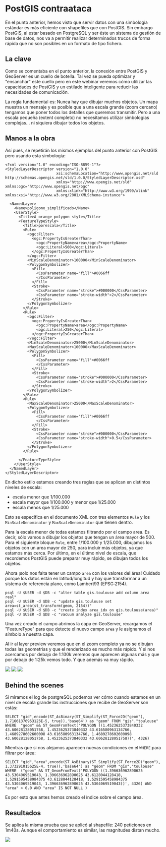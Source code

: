 # PostGIS contraataca

En el punto anterior, hemos visto que servir datos con una simbología estándar es más eficiente con shapefiles que con PostGIS. Sin embargo PostGIS, al estar basado en PostgreSQL y ser éste un sistema de gestión de base de datos, nos va a permitir realizar determinados trucos de forma rápida que no son posibles en un formato de tipo fichero.

## La clave

Como se comentaba en el punto anterior, la conexión entre PostGIS y GeoServer es un cuello de botella. Tal vez se pueda optimizar y "ensanchar" este cuello pero en este webinar veremos cómo utilizar las capacidades de PostGIS y un estilado inteligente para reducir las necesidades de comunicación.

La regla fundamental es: Nunca hay que dibujar muchos objetos. Un mapa muestra un mensaje y es posible que a una escala grande (zoom cercano) tengamos que poner todos los detalles que queremos transmitir. Pero a una escala pequeña (extent completo) no necesitamos utilizar simbologías complejas... ni siquiera dibujar todos los objetos.

## Manos a la obra

Así pues, se repetirán los mismos ejemplos del punto anterior con PostGIS pero usando esta simbología:
  

	<?xml version="1.0" encoding="ISO-8859-1"?>
	<StyledLayerDescriptor version="1.0.0"
	                       xsi:schemaLocation="http://www.opengis.net/sld http://schemas.opengis.net/sld/1.0.0/StyledLayerDescriptor.xsd"
	                       xmlns="http://www.opengis.net/sld" xmlns:ogc="http://www.opengis.net/ogc"
	                       xmlns:xlink="http://www.w3.org/1999/xlink" xmlns:xsi="http://www.w3.org/2001/XMLSchema-instance">
	
	  <NamedLayer>
	    <Name>poligono_simplificado</Name>
	    <UserStyle>
	      <Title>A orange polygon style</Title>
	      <FeatureTypeStyle>
	        <Title>porescala</Title>
	        <Rule>
	          <ogc:Filter>
	            <ogc:PropertyIsGreaterThan>
	              <ogc:PropertyName>area</ogc:PropertyName>
	              <ogc:Literal>500</ogc:Literal>
	            </ogc:PropertyIsGreaterThan>
	          </ogc:Filter>
	          <MinScaleDenominator>100000</MinScaleDenominator>
	          <PolygonSymbolizer>
	            <Fill>
	              <CssParameter name="fill">#0066ff
	              </CssParameter>
	            </Fill>
	            <Stroke>
	              <CssParameter name="stroke">#000000</CssParameter>
	              <CssParameter name="stroke-width">2</CssParameter>
	            </Stroke>
	          </PolygonSymbolizer>
	        </Rule>
	        <Rule>
	          <ogc:Filter>
	            <ogc:PropertyIsGreaterThan>
	              <ogc:PropertyName>area</ogc:PropertyName>
	              <ogc:Literal>250</ogc:Literal>
	            </ogc:PropertyIsGreaterThan>
	          </ogc:Filter>
	          <MinScaleDenominator>25000</MinScaleDenominator>
	          <MaxScaleDenominator>100000</MaxScaleDenominator>
	          <PolygonSymbolizer>
	            <Fill>
	              <CssParameter name="fill">#0066ff
	              </CssParameter>
	            </Fill>
	            <Stroke>
	              <CssParameter name="stroke">#000000</CssParameter>
	              <CssParameter name="stroke-width">2</CssParameter>
	            </Stroke>
	          </PolygonSymbolizer>
	        </Rule>
	        <Rule>
	          <MaxScaleDenominator>25000</MaxScaleDenominator>
	          <PolygonSymbolizer>
	            <Fill>
	              <CssParameter name="fill">#0066ff
	              </CssParameter>
	            </Fill>
	            <Stroke>
	              <CssParameter name="stroke">#000000</CssParameter>
	              <CssParameter name="stroke-width">0.5</CssParameter>
	            </Stroke>
	          </PolygonSymbolizer>
	        </Rule>
	
	      </FeatureTypeStyle>
	    </UserStyle>
	  </NamedLayer>
	</StyledLayerDescriptor>

En dicho estilo estamos creando tres reglas que se aplican en distintos niveles de escala:

* escala menor que 1/100.000
* escala mayor que 1/100.000 y menor que 1/25.000
* escala menos que 1/25.000

Esto se especifica en el documento XML con tres elementos `Rule` y los `MinScaleDenominator` y `MaxScaleDenominator` que tienen dentro.

Para la escala menor de todas estamos filtrando por el campo area. Es decir, sólo vamos a dibujar los objetos que tengan un área mayor de 500. Para el siguiente bloque `Rule`, entre 1/100.000 y 1/25.000, dibujamos los objetos con un area mayor de 250, para incluir más objetos, ya que estamos más cerca. Por último, en el último nivel de escala, que recordemos PostGIS puede preparar muy rápido, se dibujan todos los objetos.

Ahora ¡solo nos falta tener un campo `area` con los valores del área! Cuidado porque los datos están en latitud/longitud y hay que transformar a un sistema de referencia plano, como Lambert93 (EPSG:2154).

	psql -U $USER -d $DB -c "alter table gis.toulouse add column area real"
	psql -U $USER -d $DB -c "update gis.toulouse set area=st_area(st_transform(geom, 2154))"
	psql -U $USER -d $DB -c "create index area_idx on gis.toulouse(area)"
	psql -U $USER -d $DB -c "vacuum analyze gis.toulouse"

Una vez creado el campo abrimos la capa en GeoServer, recargamos el "FeatureType" para que detecte el nuevo campo `area` y le asignamos el símbolo a nuestra capa.

Al ir al layer preview veremos que en el zoom completo ya no se dibujan todas las geometrías y que el renderizado es mucho más rápido. Y si nos acercamos por debajo de 1:100k veremos que aparecen algunas más y que por debajo de 1:25k vemos todo. Y que además va muy rápido.

![](_images/styles/greater_100k.png)
![](_images/styles/68k.png)
![](_images/styles/under_25k.png)

## Behind the scenes

Si miramos el log de postgreSQL podemos ver cómo cuando estamos en un nivel de escala grande las instrucciones que recibe de GeoServer son estás:

	SELECT "gid",encode(ST_AsBinary(ST_Simplify(ST_Force2D("geom"), 1.71661376953125E-5, true)),'base64') as "geom" FROM "gis"."toulouse" WHERE  "geom" && ST_GeomFromText('POLYGON ((1.4523625373840332 43.60628128051758, 1.4523625373840332 43.616580963134766, 1.4689278602600098 43.616580963134766, 1.4689278602600098 43.60628128051758, 1.4523625373840332 43.60628128051758))', 4326)

Mientras que si nos alejamos aparecen nuevas condiciones en el `WHERE` para filtrar por área:

	SELECT "gid","area",encode(ST_AsBinary(ST_Simplify(ST_Force2D("geom"), 1.373291015625E-4, true)),'base64') as "geom" FROM "gis"."toulouse" WHERE  ("geom" && ST_GeomFromText('POLYGON ((1.396636962890625 43.5304069519043, 1.396636962890625 43.6128044128418, 1.5291595458984375 43.6128044128418, 1.5291595458984375 43.5304069519043, 1.396636962890625 43.5304069519043))', 4326) AND "area" > 0.0 AND "area" IS NOT NULL )

Es por esto que antes hemos creado el índice sobre el campo área.

## Resultados

Se aplica la misma prueba que se aplicó al shapefile: 240 peticiones en 1m40s. Aunque el comportamiento es similar, las magnitudes distan mucho.

![](_images/styles/pg-full-concurrent.png)


 

